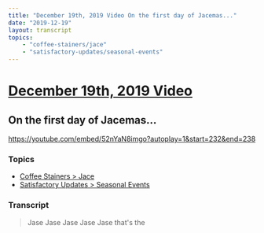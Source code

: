 ```yaml
---
title: "December 19th, 2019 Video On the first day of Jacemas..."
date: "2019-12-19"
layout: transcript
topics:
    - "coffee-stainers/jace"
    - "satisfactory-updates/seasonal-events"
---
```

# [December 19th, 2019 Video](../2019-12-19.md)
## On the first day of Jacemas...
https://youtube.com/embed/52nYaN8imgo?autoplay=1&start=232&end=238

### Topics
* [Coffee Stainers > Jace](../topics/coffee-stainers/jace.md)
* [Satisfactory Updates > Seasonal Events](../topics/satisfactory-updates/seasonal-events.md)

### Transcript

> Jase Jase Jase Jase Jase that's the
